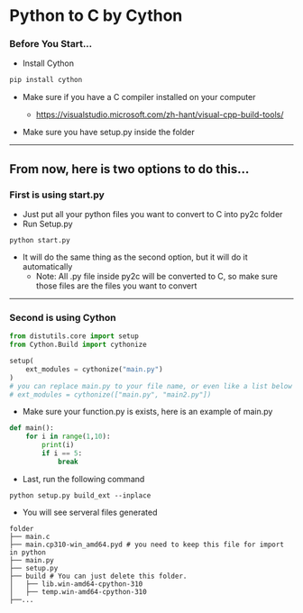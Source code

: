 # Python to C by Cython

### Before You Start...

- Install Cython

```python
pip install cython
```

- Make sure if you have a C compiler installed on your computer

    - https://visualstudio.microsoft.com/zh-hant/visual-cpp-build-tools/

- Make sure you have setup.py inside the folder

---

## From now, here is two options to do this...

### First is using start.py

- Just put all your python files you want to convert to C into py2c folder
- Run Setup.py

```shell
python start.py
```
- It will do the same thing as the second option, but it will do it automatically
    - Note: All .py file inside py2c will be converted to C, so make sure those files are the files you want to convert

---

### Second is using Cython

```python
from distutils.core import setup
from Cython.Build import cythonize

setup(
    ext_modules = cythonize("main.py")
)
# you can replace main.py to your file name, or even like a list below
# ext_modules = cythonize(["main.py", "main2.py"])
```

- Make sure your function.py is exists, here is an example of main.py

```python
def main():
    for i in range(1,10):
        print(i)
        if i == 5:
            break
```

- Last, run the following command

```shell
python setup.py build_ext --inplace
```

- You will see serveral files generated
```
folder
├── main.c
├── main.cp310-win_amd64.pyd # you need to keep this file for import in python
├── main.py
├── setup.py
├── build # You can just delete this folder.
│   ├── lib.win-amd64-cpython-310
│   ├── temp.win-amd64-cpython-310
├──...
```
